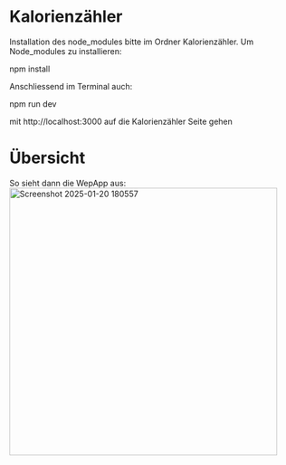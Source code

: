 # Kalorienzähler

Installation des node_modules bitte im Ordner Kalorienzähler. Um Node_modules zu installieren:

npm install

Anschliessend im Terminal auch:

npm run dev

mit http://localhost:3000 auf die Kalorienzähler Seite gehen

# Übersicht
So sieht dann die WepApp aus:
<img width="473" alt="Screenshot 2025-01-20 180557" src="https://github.com/user-attachments/assets/07a83957-bf60-4738-ba2f-a94ac2280ccd" />

